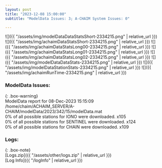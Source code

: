 ```yaml
---
layout: post
title: "2023-12-08 15:00:00"
subtitle: "ModelData Issues: 3; A-CHAIM System Issues: 0"

---
```


![]({{ "/assets/img/modelDataDataStatsShort-2334215.png" | relative_url }})
![]({{ "/assets/img/achaimDataStatsShort-2334215.png" | relative_url }})
![]({{ "/assets/img/achaimDataStatsLong00-2334215.png" | relative_url }})
![]({{ "/assets/img/achaimDataStatsLong01-2334215.png" | relative_url }})
![]({{ "/assets/img/achaimDataStatsLong02-2334215.png" | relative_url }})
![]({{ "/assets/img/modelDataDataStats-2334215.png" | relative_url }})
![]({{ "/assets/img/modelDataStationStats-2334215.png" | relative_url }})
![]({{ "/assets/img/achaimRunTime-2334215.png" | relative_url }})


### ModelData Issues:  
  
{: .box-warning}  
 ModelData report for 08-Dec-2023 15:15:09   
 /home/chaim/ACHAIM_SERVER/A-CHAIM/modelData/2023/342/15/modelData.mat   
 0% of all possible stations for IONO were downloaded. x105   
 0% of all possible stations for SENTINEL were downloaded. x124   
 0% of all possible stations for CHAIN were downloaded. x109   
  


### Logs:  
  
{: .box-note}  
[Logs.zip]({{ "/assets/other/logs.zip" | relative_url }})  
[Log Info]({{ "/logInfo" | relative_url }})  
